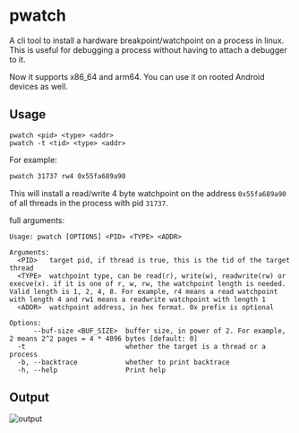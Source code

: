 # pwatch 

A cli tool to install a hardware breakpoint/watchpoint on a process in linux. This is useful for debugging a process without having to attach a debugger to it.

Now it supports x86_64 and arm64. You can use it on rooted Android devices as well.

## Usage

```
pwatch <pid> <type> <addr>
pwatch -t <tid> <type> <addr>
```
For example:
```bash
pwatch 31737 rw4 0x55fa689a90
```
This will install a read/write 4 byte watchpoint on the address `0x55fa689a90` of all threads in the process with pid `31737`.

full arguments:
```
Usage: pwatch [OPTIONS] <PID> <TYPE> <ADDR>

Arguments:
  <PID>   target pid, if thread is true, this is the tid of the target thread
  <TYPE>  watchpoint type, can be read(r), write(w), readwrite(rw) or execve(x). if it is one of r, w, rw, the watchpoint length is needed. Valid length is 1, 2, 4, 8. For example, r4 means a read watchpoint with length 4 and rw1 means a readwrite watchpoint with length 1
  <ADDR>  watchpoint address, in hex format. 0x prefix is optional

Options:
      --buf-size <BUF_SIZE>  buffer size, in power of 2. For example, 2 means 2^2 pages = 4 * 4096 bytes [default: 0]
  -t                         whether the target is a thread or a process
  -b, --backtrace            whether to print backtrace
  -h, --help                 Print help
```

## Output

![output](img/output.png)

